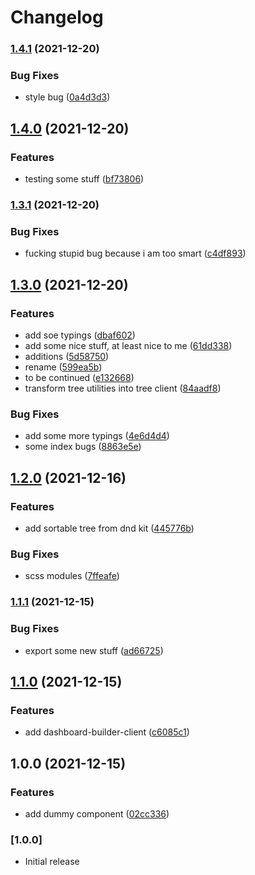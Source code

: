 # Changelog

### [1.4.1](https://github.com/entropyfever/react-mui-dashboard-builder/compare/v1.4.0...v1.4.1) (2021-12-20)


### Bug Fixes

* style bug ([0a4d3d3](https://github.com/entropyfever/react-mui-dashboard-builder/commit/0a4d3d389d205581e8e70ff761ce0a928135c5b3))

## [1.4.0](https://github.com/entropyfever/react-mui-dashboard-builder/compare/v1.3.1...v1.4.0) (2021-12-20)


### Features

* testing some stuff ([bf73806](https://github.com/entropyfever/react-mui-dashboard-builder/commit/bf7380621d57bb66e257f11c94e3e54141379d42))

### [1.3.1](https://github.com/entropyfever/react-mui-dashboard-builder/compare/v1.3.0...v1.3.1) (2021-12-20)


### Bug Fixes

* fucking stupid bug because i am too smart ([c4df893](https://github.com/entropyfever/react-mui-dashboard-builder/commit/c4df8934e83069cc6b79b238c01da36f17ed15ad))

## [1.3.0](https://github.com/entropyfever/react-mui-dashboard-builder/compare/v1.2.0...v1.3.0) (2021-12-20)


### Features

* add soe typings ([dbaf602](https://github.com/entropyfever/react-mui-dashboard-builder/commit/dbaf602cca60c95a3ab669706619d5b582e2aa6d))
* add some nice stuff, at least nice to me ([61dd338](https://github.com/entropyfever/react-mui-dashboard-builder/commit/61dd338fa7eaf79310d28351f0f5ecfc08c5b3b1))
* additions ([5d58750](https://github.com/entropyfever/react-mui-dashboard-builder/commit/5d587505ad7e60c5f72be3bca10e9f83a447a273))
* rename ([599ea5b](https://github.com/entropyfever/react-mui-dashboard-builder/commit/599ea5b26b535688ca9ccde472b11177df452177))
* to be continued ([e132668](https://github.com/entropyfever/react-mui-dashboard-builder/commit/e132668e93fc6f4143e3a9af5380bd93cf032839))
* transform tree utilities into tree client ([84aadf8](https://github.com/entropyfever/react-mui-dashboard-builder/commit/84aadf83105e1fa410eefae5485cc71eb6208527))


### Bug Fixes

* add some more typings ([4e6d4d4](https://github.com/entropyfever/react-mui-dashboard-builder/commit/4e6d4d417d73f90926ec9b92f8aaa2680b1e6683))
* some index bugs ([8863e5e](https://github.com/entropyfever/react-mui-dashboard-builder/commit/8863e5e4b330d7a37d429f6fd341e3456a7b0c2c))

## [1.2.0](https://github.com/entropyfever/react-mui-dashboard-builder/compare/v1.1.1...v1.2.0) (2021-12-16)


### Features

* add sortable tree from dnd kit ([445776b](https://github.com/entropyfever/react-mui-dashboard-builder/commit/445776b8eec6dd7b3af0959d794c962abf610160))


### Bug Fixes

* scss modules ([7ffeafe](https://github.com/entropyfever/react-mui-dashboard-builder/commit/7ffeafe3cf1f4158b019f83cea23b8e500822718))

### [1.1.1](https://github.com/entropyfever/react-mui-dashboard-builder/compare/v1.1.0...v1.1.1) (2021-12-15)


### Bug Fixes

* export some new stuff ([ad66725](https://github.com/entropyfever/react-mui-dashboard-builder/commit/ad66725130bd47819047a7aae50c14d849115d19))

## [1.1.0](https://github.com/entropyfever/react-mui-dashboard-builder/compare/v1.0.0...v1.1.0) (2021-12-15)


### Features

* add dashboard-builder-client ([c6085c1](https://github.com/entropyfever/react-mui-dashboard-builder/commit/c6085c157725fb2f023a68b42589cf85f0e28111))

## 1.0.0 (2021-12-15)


### Features

* add dummy component ([02cc336](https://github.com/entropyfever/react-mui-dashboard-builder/commit/02cc336a2222660bcda6d372cf61d85b8e1bb4f0))

### [1.0.0]

- Initial release
